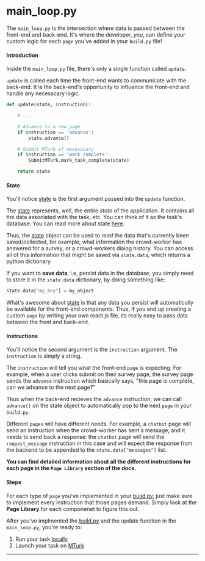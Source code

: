 # main_loop.py

The `main_loop.py` is the intersection where data is passed between the front-end and back-end. It's where the developer, *you*, can define your custom logic for each `page` you've added in your `build.py` file!

#### Introduction

Inside the `main_loop.py` file, there's only a single function called `update`. 

`update` is called each time the front-end wants to communicate with the back-end. It is the back-end's opportunity to influence the front-end and handle any necesscary logic.

```python
def update(state, instruction):

    # ...

    # Advance to a new page
    if instruction == 'advance':
        state.advance() 

    # Submit MTurk if necesscary
    if instruction == 'mark_complete':
        SubmitMTurk.mark_task_complete(state)

    return state
```

#### State

You'll notice [state](/temp) is the first argument passed into the `update` function.

The [state](/temp) represents, well, the entire *state* of the application. It contains all the data associated with the task, etc. You can think of it as the task's database. You can read more about state [here](/temp).

Thus, the [state](/temp) object can be used to *read* the data that's currently been saved/collected, for example, what information the crowd-worker has answered for a survey, or a crowd-workers dialog history. You can access all of this information that might be saved via `state.data`, which returns a python dictionary.

If you want to **save data**, i.e, persist data in the database, you simply need to store it in the `state.data` dictionary, by doing something like:

```python
state.data["my_key"] = my_object
```

What's awesome about [state](/temp) is that any data you persist will automatically be available for the front-end components. Thus, if you end up creating a custom `page` by writing your own react.js file, its really easy to pass data between the front and back-end.

#### Instructions

You'll notice the second argument is the `instruction` argument. The `instruction` is simply a string.

The `instruction` will tell you what the front-end `page` is expecting. For example, when a user clicks submit on their survey page, the survey page sends the `advance` instruction which basically says, "this page is complete, can we advance to the next page?"

Thus when the back-end recieves the `advance` instruction, we can call `advance()` on the state object to automatically pop to the next `page` in your `build.py`.

Different `pages` will have different needs. For example, a `chatbot` page will send an instruction when the crowd-worker has sent a message, and it needs to send back a response: the `chatbot` page will send the `request_message` instruction in this case and will expect the response from the backend to be appended to the `state.data["messages"]` list.

**You can find detailed information about all the different instructions for each page in the `Page Library` section of the docs.**


#### Steps

For each type of `page` you've implemented in your [build.py](/build), just make sure to implement every instruction that those pages demand. Simply look at the **Page Library** for each componenet to figure this out.

After you've implmented the [build.py](/build) and the update function in the `main_loop.py`, you're ready to:

1. Run your task [locally](/runlocal)
2. Launch your task on [MTurk](/mturk)

---